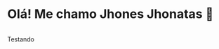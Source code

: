 # Olá! Me chamo Jhones Jhonatas 👋

<div style="display: flex">
  <img />
  <p>Testando</p>
<div/>


<!--
**JhonesJhonatas/JhonesJhonatas** is a ✨ _special_ ✨ repository because its `README.md` (this file) appears on your GitHub profile.

Here are some ideas to get you started:

- 🔭 I’m currently working on ...
- 🌱 I’m currently learning ...
- 👯 I’m looking to collaborate on ...
- 🤔 I’m looking for help with ...
- 💬 Ask me about ...
- 📫 How to reach me: ...
- 😄 Pronouns: ...
- ⚡ Fun fact: ...
-->
